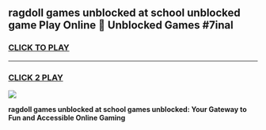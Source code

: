 
## ragdoll games unblocked at school unblocked game Play Online 👋 Unblocked Games #7inal
<h3>
<a href="https://premium.freeplayer.one?title=ragdoll_games_unblocked_at_school&ref=21F">CLICK TO PLAY</a></h3>
<hr>

<h3>
<a href="https://premium.freeplayer.one?title=ragdoll_games_unblocked_at_school&ref=21F">CLICK 2 PLAY</a>
  
</h3>

<a href="https://premium.freeplayer.one?title=ragdoll_games_unblocked_at_school&ref=21F/"><img src="https://clearcache.store/games.png"></a>


**ragdoll games unblocked at school games unblocked: Your Gateway to Fun and Accessible Online Gaming**
